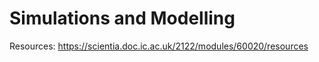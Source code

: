 # Simulations and Modelling

Resources: https://scientia.doc.ic.ac.uk/2122/modules/60020/resources

